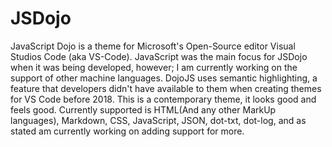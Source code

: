 # JSDojo
JavaScript Dojo is a theme for Microsoft's Open-Source editor Visual Studios Code (aka VS-Code). JavaScript was the main focus for JSDojo when it was being developed, however; I am currently working on the support of other machine languages. DojoJS uses semantic highlighting, a feature that developers didn't have available to them when creating themes for VS Code before 2018. This is a contemporary theme, it looks good and feels good. Currently supported is HTML(And any other MarkUp languages), Markdown, CSS, JavaScript, JSON, dot-txt, dot-log, and as stated am currently working on adding support for more.
